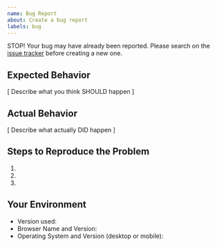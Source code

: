 ```yaml
---
name: Bug Report
about: Create a bug report
labels: bug
---
```


STOP! Your bug may have already been reported. Please search on the [issue tracker](https://github.com/pointybeard/symext-template-extension/issues) before creating a new one.

## Expected Behavior

[ Describe what you think SHOULD happen ]

## Actual Behavior

[ Describe what actually DID happen ]

## Steps to Reproduce the Problem

1.
2.
3.

## Your Environment

<!--- Include as many relevant details about the environment you experienced the bug in -->

* Version used:
* Browser Name and Version:
* Operating System and Version (desktop or mobile):

